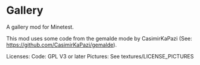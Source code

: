 # Gallery
A gallery mod for Minetest.

This mod uses some code from the gemalde mode by CasimirKaPazi (See: https://github.com/CasimirKaPazi/gemalde).

Licenses:
Code: GPL V3 or later
Pictures: See textures/LICENSE_PICTURES
